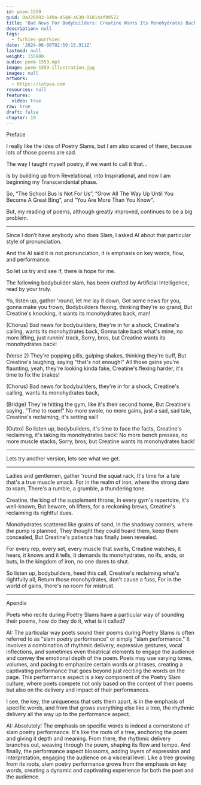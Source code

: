 ```yaml
---
id: poem-1559
guid: 0a228993-149a-454d-a630-01814af09522
title: 'Bad News For Bodybuilders: Creatine Wants Its Monohydrates Back'
description: null
tags:
  - furkies-purrkies
date: '2024-06-08T02:59:15.911Z'
lastmod: null
weight: 155900
audio: poem-1559.mp3
image: poem-1559-illustration.jpg
images: null
artwork:
  - https://catpea.com
resources: null
features:
  video: true
raw: true
draft: false
chapter: 10
---
```


Preface

I really like the idea of Poetry Slams,
but I am also scared of them, because lots of those poems are sad.

The way I taught myself poetry,
if we want to call it that…

Is by building up from Revelational,
into Inspirational, and now I am beginning my Transcendental phase.

So, “The School Bus Is Not For Us”, “Grow All The Way Up Until You Become A Great Bing”, and “You Are More Than You Know”.

But, my reading of poems, although greatly improved,
continues to be a big problem.

---

Since I don’t have anybody who does Slam,
I asked AI about that particular style of pronunciation.

And the AI said it is not pronunciation,
it is emphasis on key words, flow, and performance.

So let us try and see if,
there is hope for me.

The following bodybuilder slam,
has been crafted by Artificial Intelligence, read by your truly.


Yo, listen up, gather 'round, let me lay it down,
Got some news for you, gonna make you frown,
Bodybuilders flexing, thinking they're so grand,
But Creatine's knocking, it wants its monohydrates back, man!

(Chorus)
Bad news for bodybuilders, they're in for a shock,
Creatine's calling, wants its monohydrates back,
Gonna take back what's mine, no more lifting, just runnin' track,
Sorry, bros, but Creatine wants its monohydrates back!

(Verse 2)
They're popping pills, gulping shakes, thinking they're buff,
But Creatine's laughing, saying "that's not enough!"
All those gains you're flaunting, yeah, they're looking kinda fake,
Creatine's flexing harder, it's time to fix the brakes!

(Chorus)
Bad news for bodybuilders, they're in for a shock,
Creatine's calling, wants its monohydrates back,


(Bridge)
They're hitting the gym, like it's their second home,
But Creatine's saying, "Time to roam!"
No more swole, no more gains, just a sad, sad tale,
Creatine's reclaiming, it's setting sail!



(Outro)
So listen up, bodybuilders, it's time to face the facts,
Creatine's reclaiming, it's taking its monohydrates back!
No more bench presses, no more muscle stacks,
Sorry, bros, but Creatine wants its monohydrates back!

---

Lets try another version,
lets see what we get.

---

Ladies and gentlemen, gather 'round the squat rack,
It's time for a tale that's a true muscle smack.
For in the realm of iron, where the strong dare to roam,
There's a rumble, a grumble, a thundering tone.

Creatine, the king of the supplement throne,
In every gym's repertoire, it's well-known,
But beware, oh lifters, for a reckoning brews,
Creatine's reclaiming its rightful dues.

Monohydrates scattered like grains of sand,
In the shadowy corners, where the pump is planned,
They thought they could hoard them, keep them concealed,
But Creatine's patience has finally been revealed.

For every rep, every set, every muscle that swells,
Creatine watches, it hears, it knows and it tells,
It demands its monohydrates, no ifs, ands, or buts,
In the kingdom of iron, no one dares to shut.

So listen up, bodybuilders, heed this call,
Creatine's reclaiming what's rightfully all,
Return those monohydrates, don't cause a fuss,
For in the world of gains, there's no room for mistrust.

---

Apendix

Poets who recite during Poetry Slams have a particular way of sounding their poems, how do they do it, what is it called?

AI: The particular way poets sound their poems during Poetry Slams is often referred to as "slam poetry performance" or simply "slam performance." It involves a combination of rhythmic delivery, expressive gestures, vocal inflections, and sometimes even theatrical elements to engage the audience and convey the emotional depth of the poem. Poets may use varying tones, volumes, and pacing to emphasize certain words or phrases, creating a captivating performance that goes beyond just reciting the words on the page. This performance aspect is a key component of the Poetry Slam culture, where poets compete not only based on the content of their poems but also on the delivery and impact of their performances.

I see, the key, the uniqueness that sets them apart, is in the emphasis of specific words, and from that grows everything else like a tree, the rhythmic delivery all the way up to the performance aspect.

AI: Absolutely! The emphasis on specific words is indeed a cornerstone of slam poetry performance. It's like the roots of a tree, anchoring the poem and giving it depth and meaning. From there, the rhythmic delivery branches out, weaving through the poem, shaping its flow and tempo. And finally, the performance aspect blossoms, adding layers of expression and interpretation, engaging the audience on a visceral level. Like a tree growing from its roots, slam poetry performance grows from the emphasis on key words, creating a dynamic and captivating experience for both the poet and the audience.
